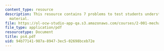 ```yaml
---
content_type: resource
description: This resource contains 7 problems to test students understanding of course
  material.
file: https://ol-ocw-studio-app-qa.s3.amazonaws.com/courses/2-001-mechanics-materials-i-fall-2006/94b77141987a89473ec502698bceb72e_ps4.pdf
file_type: application/pdf
resourcetype: Document
title: ps4.pdf
uid: 94b77141-987a-8947-3ec5-02698bceb72e
---
```

